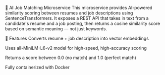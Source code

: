 🧠 AI Job Matching Microservice
This microservice provides AI-powered similarity scoring between resumes and job descriptions using SentenceTransformers. It exposes a REST API that takes in text from a candidate's resume and a job posting, then returns a cosine similarity score based on semantic meaning — not just keywords.

🚀 Features
Converts resume + job description into vector embeddings

Uses all-MiniLM-L6-v2 model for high-speed, high-accuracy scoring

Returns a score between 0.0 (no match) and 1.0 (perfect match)

Fully containerized with Docker